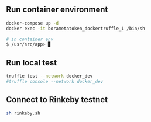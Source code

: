## Run container environment

```bash
docker-compose up -d
docker exec -it borametatoken_dockertruffle_1 /bin/sh
```
```bash
# in container env
$ /usr/src/app> ▉
```

## Run local test

```bash
truffle test --network docker_dev
#truffle console --network docker_dev
```

## Connect to Rinkeby testnet

```bash
sh rinkeby.sh
```